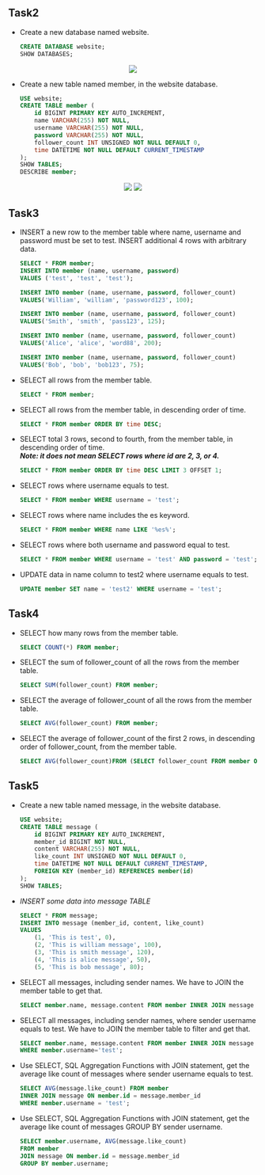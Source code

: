 ## Task2  
* Create a new database named website.  
    ```sql
    CREATE DATABASE website;   
    SHOW DATABASES;
<p align="center">
    <img src="https://github.com/WilliamTsai1227/WeHelp_stage1/blob/e3e08d75bd630d9b01b7e39045aa3b456ad9348d/week5/task_screenshot/task%202-1.png" />
</p>

* Create a new table named member, in the website database.
    ```sql
    USE website;
    CREATE TABLE member (
        id BIGINT PRIMARY KEY AUTO_INCREMENT,
        name VARCHAR(255) NOT NULL,
        username VARCHAR(255) NOT NULL,
        password VARCHAR(255) NOT NULL,
        follower_count INT UNSIGNED NOT NULL DEFAULT 0,
        time DATETIME NOT NULL DEFAULT CURRENT_TIMESTAMP
    );
    SHOW TABLES;
    DESCRIBE member;  

<p align="center">
    <img src="https://github.com/WilliamTsai1227/WeHelp_stage1/blob/e3e08d75bd630d9b01b7e39045aa3b456ad9348d/week5/task_screenshot/task2-2.png"/>
    <img src="https://github.com/WilliamTsai1227/WeHelp_stage1/blob/e3e08d75bd630d9b01b7e39045aa3b456ad9348d/week5/task_screenshot/task2-2.2.png"/>
</p>

## Task3
* INSERT a new row to the member table where name, username and password must
be set to test. INSERT additional 4 rows with arbitrary data.
    ```sql
    SELECT * FROM member;
    INSERT INTO member (name, username, password)
    VALUES ('test', 'test', 'test');
    
    INSERT INTO member (name, username, password, follower_count)
    VALUES('William', 'william', 'password123', 100);
    
    INSERT INTO member (name, username, password, follower_count)
    VALUES('Smith', 'smith', 'pass123', 125);
    
    INSERT INTO member (name, username, password, follower_count)
    VALUES('Alice', 'alice', 'word88', 200);
    
    INSERT INTO member (name, username, password, follower_count)
    VALUES('Bob', 'bob', 'bob123', 75);  
*  SELECT all rows from the member table.
    ```sql
    SELECT * FROM member;  
*  SELECT all rows from the member table, in descending order of time.
    ```sql
    SELECT * FROM member ORDER BY time DESC;
*  SELECT total 3 rows, second to fourth, from the member table, in descending order
of time.  
***Note: it does not mean SELECT rows where id are 2, 3, or 4.***
   ```sql
   SELECT * FROM member ORDER BY time DESC LIMIT 3 OFFSET 1;
* SELECT rows where username equals to test.
    ```sql
    SELECT * FROM member WHERE username = 'test';
* SELECT rows where name includes the es keyword.
    ```sql
    SELECT * FROM member WHERE name LIKE '%es%';
* SELECT rows where both username and password equal to test.
    ```sql
    SELECT * FROM member WHERE username = 'test' AND password = 'test';
* UPDATE data in name column to test2 where username equals to test.
    ```sql
    UPDATE member SET name = 'test2' WHERE username = 'test';
## Task4
* SELECT how many rows from the member table.
  ```sql
  SELECT COUNT(*) FROM member;
* SELECT the sum of follower_count of all the rows from the member table.
  ```sql
  SELECT SUM(follower_count) FROM member;
* SELECT the average of follower_count of all the rows from the member table.
  ```sql
  SELECT AVG(follower_count) FROM member;
* SELECT the average of follower_count of the first 2 rows, in descending order of
follower_count, from the member table.
  ```sql
  SELECT AVG(follower_count)FROM (SELECT follower_count FROM member ORDER BY follower_count DESC LIMIT 2) AS subquery;

## Task5
* Create a new table named message, in the website database.
  ```sql
  USE website;
  CREATE TABLE message (
      id BIGINT PRIMARY KEY AUTO_INCREMENT,
      member_id BIGINT NOT NULL,
      content VARCHAR(255) NOT NULL,
      like_count INT UNSIGNED NOT NULL DEFAULT 0,
      time DATETIME NOT NULL DEFAULT CURRENT_TIMESTAMP,
      FOREIGN KEY (member_id) REFERENCES member(id)
  );
  SHOW TABLES;
* *INSERT some data into message TABLE*  
    ```sql
    SELECT * FROM message;
    INSERT INTO message (member_id, content, like_count)
    VALUES 
        (1, 'This is test', 0),
        (2, 'This is william message', 100),
        (3, 'This is smith message', 120),
        (4, 'This is alice message', 50),
        (5, 'This is bob message', 80);
 
* SELECT all messages, including sender names. We have to JOIN the member table
to get that.
    ```sql
    SELECT member.name, message.content FROM member INNER JOIN message ON member.id=message.member_id;
* SELECT all messages, including sender names, where sender username equals to
test. We have to JOIN the member table to filter and get that.
    ```sql
    SELECT member.name, message.content FROM member INNER JOIN message ON member.id=message.member_id
    WHERE member.username='test';
* Use SELECT, SQL Aggregation Functions with JOIN statement, get the average like
count of messages where sender username equals to test.
    ```sql
    SELECT AVG(message.like_count) FROM member
    INNER JOIN message ON member.id = message.member_id
    WHERE member.username = 'test';
* Use SELECT, SQL Aggregation Functions with JOIN statement, get the average like
count of messages GROUP BY sender username.
    ```sql
    SELECT member.username, AVG(message.like_count)
    FROM member
    JOIN message ON member.id = message.member_id
    GROUP BY member.username;



   

      
        
  
